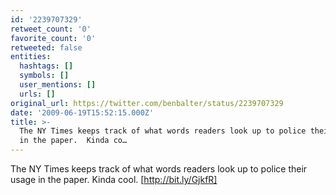 ```yaml
---
id: '2239707329'
retweet_count: '0'
favorite_count: '0'
retweeted: false
entities:
  hashtags: []
  symbols: []
  user_mentions: []
  urls: []
original_url: https://twitter.com/benbalter/status/2239707329
date: '2009-06-19T15:52:15.000Z'
title: >-
  The NY Times keeps track of what words readers look up to police their usage
  in the paper.  Kinda co…
---
```


The NY Times keeps track of what words readers look up to police their usage in the paper.  Kinda cool.  [http://bit.ly/GjkfR]